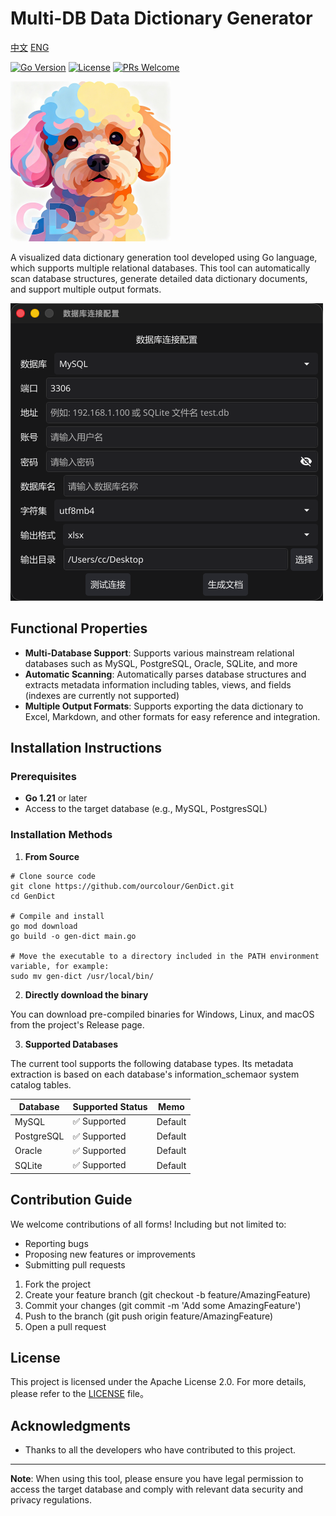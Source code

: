 # Multi-DB Data Dictionary Generator

[中文](README.md) [ENG](README_EN.md)

[![Go Version](https://img.shields.io/badge/Go-1.19%2B-blue.svg)](https://golang.org/)
[![License](https://img.shields.io/badge/License-Apache%202.0-blue.svg)](https://opensource.org/licenses/Apache-2.0)
[![PRs Welcome](https://img.shields.io/badge/PRs-welcome-brightgreen.svg)](https://github.com/your-username/your-repo-name/pulls)

<img src="./Icon.png" alt="Icon" style="zoom: 25%;" />

A visualized data dictionary generation tool developed using Go language, which supports multiple relational databases. This tool can automatically scan database structures, generate detailed data dictionary documents, and support multiple output formats.

![screen](screen.png)

## Functional Properties

- **Multi-Database Support**: Supports various mainstream relational databases such as MySQL, PostgreSQL, Oracle, SQLite, and more
- **Automatic Scanning**: Automatically parses database structures and extracts metadata information including tables, views, and fields (indexes are currently not supported)
- **Multiple Output Formats**: Supports exporting the data dictionary to Excel, Markdown, and other formats for easy reference and integration.

## Installation Instructions

### Prerequisites

-   **Go 1.21** or later
-   Access to the target database (e.g., MySQL, PostgresSQL)

### Installation Methods

1. **From Source**

```shell
# Clone source code
git clone https://github.com/ourcolour/GenDict.git
cd GenDict

# Compile and install
go mod download
go build -o gen-dict main.go

# Move the executable to a directory included in the PATH environment variable, for example:
sudo mv gen-dict /usr/local/bin/
```

2. **Directly download the binary**

You can download pre-compiled binaries for Windows, Linux, and macOS from the project's Release page.

3. **Supported Databases**

The current tool supports the following database types. Its metadata extraction is based on each database's information_schemaor system catalog tables.

| Database   | Supported Status | Memo    |
|------------|------------------|---------|
| MySQL      | ✅ Supported      | Default |
| PostgreSQL | ✅ Supported      | Default      |
| Oracle     | ✅ Supported      | Default      |
| SQLite     | ✅ Supported      | Default      |

## Contribution Guide

We welcome contributions of all forms! Including but not limited to:

- Reporting bugs
- Proposing new features or improvements
- Submitting pull requests

1. Fork the project
2. Create your feature branch (git checkout -b feature/AmazingFeature)
3. Commit your changes (git commit -m 'Add some AmazingFeature')
4. Push to the branch (git push origin feature/AmazingFeature)
5. Open a pull request

## License

This project is licensed under the Apache License 2.0. For more details, please refer to the [LICENSE](LICENSE) file。

## Acknowledgments

- Thanks to all the developers who have contributed to this project.

---

**Note**: When using this tool, please ensure you have legal permission to access the target database and comply with relevant data security and privacy regulations.